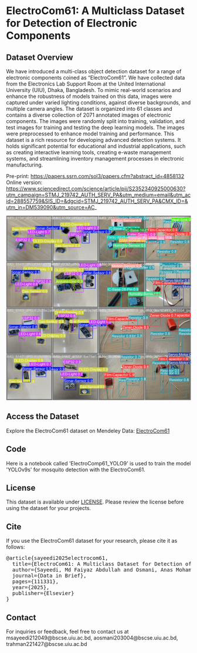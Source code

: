 # ElectroCom61: A Multiclass Dataset for Detection of Electronic Components

<!DOCTYPE html>
<html lang="en">
<head>
    <meta charset="UTF-8">
    <meta http-equiv="X-UA-Compatible" content="IE=edge">
    <meta name="viewport" content="width=device-width, initial-scale=1.0">
</head>
<body>

<h2>Dataset Overview</h2>
<p>We have introduced a multi-class object detection dataset for a range of electronic components coined as “ElectroCom61”. We have collected data from the Electronics Lab Support Room at the United International University (UIU), Dhaka, Bangladesh. To mimic real-world scenarios and enhance the robustness of models trained on this data, images were captured under varied lighting conditions, against diverse backgrounds, and multiple camera angles. The dataset is organized into 61 classes and contains a diverse collection of 2071 annotated images of electronic components. The images were randomly split into training, validation, and test images for training and testing the deep learning models. The images were preprocessed to enhance model training and performance. This dataset is a rich resource for developing advanced detection systems. It holds significant potential for educational and industrial applications, such as creating interactive learning tools, creating e-waste management systems, and streamlining inventory management processes in electronic manufacturing.

Pre-print: https://papers.ssrn.com/sol3/papers.cfm?abstract_id=4858132 \
Online version: https://www.sciencedirect.com/science/article/pii/S2352340925000630?utm_campaign=STMJ_219742_AUTH_SERV_PA&utm_medium=email&utm_acid=288557759&SIS_ID=&dgcid=STMJ_219742_AUTH_SERV_PA&CMX_ID=&utm_in=DM539090&utm_source=AC_
</p>

![Dataset Overview](Results/download.jpeg)

<h2>Access the Dataset</h2>
<p>Explore the ElectroCom61 dataset on Mendeley Data: <a href="https://data.mendeley.com/datasets/6scy6h8sjz/2" target="_blank">ElectroCom61</a></p>

<h2>Code</h2>
<p>Here is a notebook called 'ElectroComp61_YOLO9' is used to train the model 'YOLOv9s' for mosquito detection with the ElectroCom61.</p>

<h2>License</h2>
<p>This dataset is available under <a href="LICENSE">LICENSE</a>. Please review the license before using the dataset for your projects.</p>

<h2>Cite</h2>
<p>If you use the ElectroCom61 dataset for your research, please cite it as follows:</p>
<pre>
@article{sayeedi2025electrocom61,
  title={ElectroCom61: A Multiclass Dataset for Detection of Electronic Components},
  author={Sayeedi, Md Faiyaz Abdullah and Osmani, Anas Mohammad Ishfaqul Muktadir and Rahman, Taimur and Deepti, Jannatul Ferdous and Rahman, Raiyan and Islam, Salekul},
  journal={Data in Brief},
  pages={111331},
  year={2025},
  publisher={Elsevier}
}
</pre>

<h2>Contact</h2>
<p>For inquiries or feedback, feel free to contact us at msayeedi212049@bscse.uiu.ac.bd, aosmani203004@bscse.uiu.ac.bd, trahman221427@bscse.uiu.ac.bd</p>

</body>
</html>
